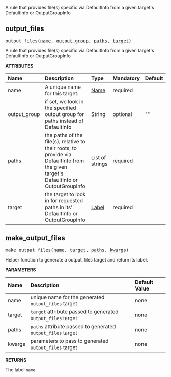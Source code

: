 <!-- Generated with Stardoc: http://skydoc.bazel.build -->

A rule that provides file(s) specific via DefaultInfo from a given target's DefaultInfo or OutputGroupInfo


<a id="output_files"></a>

## output_files

<pre>
output_files(<a href="#output_files-name">name</a>, <a href="#output_files-output_group">output_group</a>, <a href="#output_files-paths">paths</a>, <a href="#output_files-target">target</a>)
</pre>

A rule that provides file(s) specific via DefaultInfo from a given target's DefaultInfo or OutputGroupInfo

**ATTRIBUTES**


| Name  | Description | Type | Mandatory | Default |
| :------------- | :------------- | :------------- | :------------- | :------------- |
| <a id="output_files-name"></a>name |  A unique name for this target.   | <a href="https://bazel.build/docs/build-ref.html#name">Name</a> | required |  |
| <a id="output_files-output_group"></a>output_group |  if set, we look in the specified output group for paths instead of DefaultInfo   | String | optional | "" |
| <a id="output_files-paths"></a>paths |  the paths of the file(s), relative to their roots, to provide via DefaultInfo from the given target's DefaultInfo or OutputGroupInfo   | List of strings | required |  |
| <a id="output_files-target"></a>target |  the target to look in for requested paths in its' DefaultInfo or OutputGroupInfo   | <a href="https://bazel.build/docs/build-ref.html#labels">Label</a> | required |  |


<a id="make_output_files"></a>

## make_output_files

<pre>
make_output_files(<a href="#make_output_files-name">name</a>, <a href="#make_output_files-target">target</a>, <a href="#make_output_files-paths">paths</a>, <a href="#make_output_files-kwargs">kwargs</a>)
</pre>

Helper function to generate a output_files target and return its label.

**PARAMETERS**


| Name  | Description | Default Value |
| :------------- | :------------- | :------------- |
| <a id="make_output_files-name"></a>name |  unique name for the generated <code>output_files</code> target   |  none |
| <a id="make_output_files-target"></a>target |  <code>target</code> attribute passed to generated <code>output_files</code> target   |  none |
| <a id="make_output_files-paths"></a>paths |  <code>paths</code> attribute passed to generated <code>output_files</code> target   |  none |
| <a id="make_output_files-kwargs"></a>kwargs |  parameters to pass to generated <code>output_files</code> target   |  none |

**RETURNS**

The label `name`



